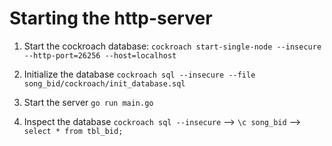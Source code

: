 # Starting the http-server

1. Start the cockroach database: 
    `cockroach start-single-node --insecure --http-port=26256 --host=localhost`

2. Initialize the database
    `cockroach sql --insecure --file song_bid/cockroach/init_database.sql`

3. Start the server
    `go run main.go`

4. Inspect the database
    `cockroach sql --insecure` --> `\c song_bid` --> `select * from tbl_bid;`